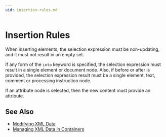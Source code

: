 ```yaml
---
uid: insertion-rules.md
---
```


# Insertion Rules

When inserting elements, the selection expression must be non-updating, and it must not result in an empty set.

If any form of the `into` keyword is specified, the selection expression must result in a single element or document node. Also, if before or after is provided, the selection expression result must be a single element, text, comment or processing instruction node.


If an attribute node is selected, then the new content must provide an attribute.

## See Also

* [Modifying XML Data](xref:modifying-xml-data.md)
* [Managing XML Data in Containers](xref:managing-xml-data-in-containers.md)
